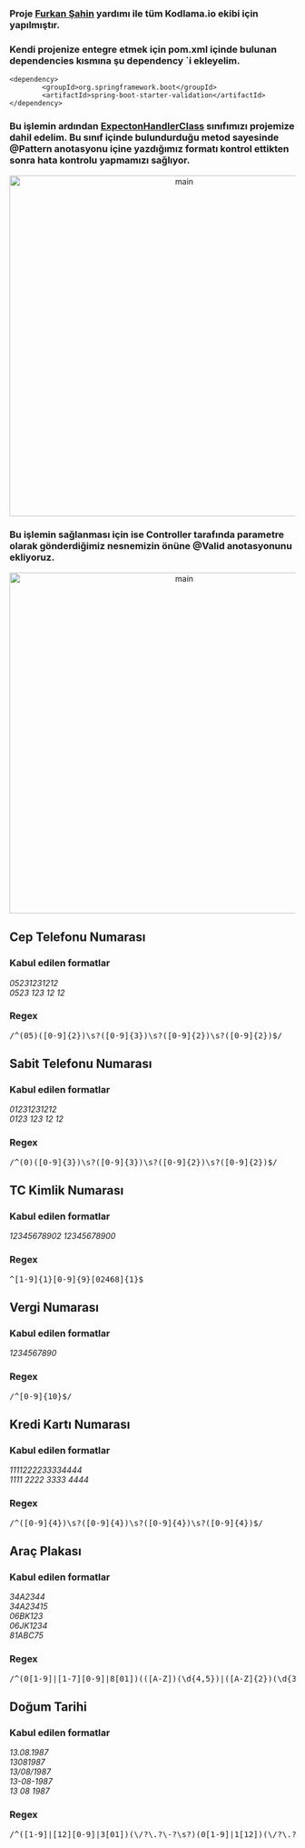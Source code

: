 <h3>Proje <a href="https://github.com/furk2sahin"><b>Furkan Şahin</b></a> yardımı ile tüm Kodlama.io ekibi için yapılmıştır.</h3>
<h3>Kendi projenize entegre etmek için pom.xml içinde bulunan dependencies kısmına şu dependency `i ekleyelim.</h3>

    <dependency>
			<groupId>org.springframework.boot</groupId>
			<artifactId>spring-boot-starter-validation</artifactId>
	</dependency>

<h3>Bu işlemin ardından <a href="https://github.com/ibrhmusta/regex-example/blob/master/src/main/java/regex/example/core/ExceptionHandlerClass.java"><b>ExpectonHandlerClass</b></a> sınıfımızı projemize dahil edelim. Bu sınıf içinde bulundurduğu metod sayesinde @Pattern anotasyonu içine yazdığımız formatı kontrol ettikten sonra hata kontrolu yapmamızı sağlıyor.</h3> 

<p align="center">
  <img src="https://github.com/ibrhmusta/regex-example/blob/master/readme-images/Ekran%20g%C3%B6r%C3%BCnt%C3%BCs%C3%BC%202021-05-28%20075602.png" width="600" alt="main">
</p>

<h3>Bu işlemin sağlanması için ise Controller tarafında parametre olarak gönderdiğimiz nesnemizin önüne @Valid anotasyonunu ekliyoruz. </h3>

<p align="center">
  <img src="https://github.com/ibrhmusta/regex-example/blob/master/readme-images/Ekran%20g%C3%B6r%C3%BCnt%C3%BCs%C3%BC%202021-05-28%20075741.png" width="600" alt="main">
</p>

 <div class="container">
        <div class="regex-item">
            <h2>Cep Telefonu Numarası</h2>
            <h3>Kabul edilen formatlar</h3>
            <p><i>05231231212<br>0523 123 12 12</i></p>
            <h3>Regex</h3>
              <pre>/^(05)([0-9]{2})\s?([0-9]{3})\s?([0-9]{2})\s?([0-9]{2})$/</pre>
            </div>
            <div class="regex-item">
                <h2>Sabit Telefonu Numarası</h2>
                <h3>Kabul edilen formatlar</h3>
                <p><i>01231231212<br>0123 123 12 12</i></p>
                <h3>Regex</h3>
                <pre>/^(0)([0-9]{3})\s?([0-9]{3})\s?([0-9]{2})\s?([0-9]{2})$/</pre>
            </div>
            <div class="regex-item">
                <h2>TC Kimlik Numarası</h2>
                <h3>Kabul edilen formatlar</h3>
                <p><i>12345678902</i> <i>12345678900</i></p>
                <h3>Regex</h3>
                <pre>^[1-9]{1}[0-9]{9}[02468]{1}$</pre>
            </div>
            <div class="regex-item">
                <h2>Vergi Numarası</h2>
                <h3>Kabul edilen formatlar</h3>
                <p><i>1234567890</i></p>
                <h3>Regex</h3>
                <pre>/^[0-9]{10}$/</pre>
            </div>
            <div class="regex-item">
                <h2>Kredi Kartı Numarası</h2>
                <h3>Kabul edilen formatlar</h3>
                <p><i>1111222233334444<br>1111 2222 3333 4444</i></p>
                <h3>Regex</h3>
                <pre>/^([0-9]{4})\s?([0-9]{4})\s?([0-9]{4})\s?([0-9]{4})$/</pre>
            </div>
            <div class="regex-item">
                <h2>Araç Plakası</h2>
                <h3>Kabul edilen formatlar</h3>
                <p><i>34A2344<br>34A23415<br>06BK123<br>06JK1234<br>81ABC75</i></p>
                <h3>Regex</h3>
                <pre>/^(0[1-9]|[1-7][0-9]|8[01])(([A-Z])(\d{4,5})|([A-Z]{2})(\d{3,4})|([A-Z]{3})(\d{2,3}))$/</pre>
            </div>
            <div class="regex-item">
                <h2>Doğum Tarihi</h2>
                <h3>Kabul edilen formatlar</h3>
                <p><i>13.08.1987<br>13081987<br>13/08/1987<br>13-08-1987<br>13 08 1987</i></p>
                <h3>Regex</h3>
                <pre>/^([1-9]|[12][0-9]|3[01])(\/?\.?\-?\s?)(0[1-9]|1[12])(\/?\.?\-?\s?)(19[0-9][0-9]|20[0][0-9]|20[1][0-8])$/</pre>
            </div>
    </div>


